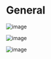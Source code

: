 # General

![image](https://raw.githubusercontent.com/wiki/mgerhardy/engine/images/mapview.png)

![image](https://raw.githubusercontent.com/wiki/mgerhardy/engine/images/mapview2.png)

![image](https://raw.githubusercontent.com/wiki/mgerhardy/engine/images/twitter_2020_02_05.gif)
